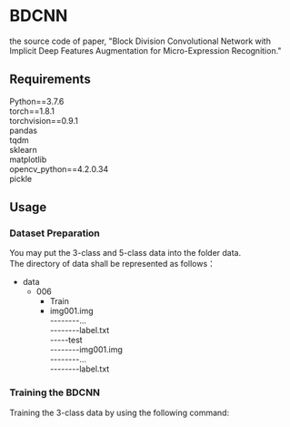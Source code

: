 # BDCNN
the source code of paper, "Block Division Convolutional Network with Implicit Deep Features Augmentation for Micro-Expression Recognition."

## Requirements

Python==3.7.6    
torch==1.8.1   
torchvision==0.9.1  
pandas   
tqdm    
sklearn    
matplotlib   
opencv_python==4.2.0.34  
pickle  

## Usage
### Dataset Preparation

You may put the 3-class and 5-class data into the folder data.  
The directory of data shall be represented as follows：  
* data  
  * 006  
    * Train  
     * img001.img  
--------...  
--------label.txt  
-----test  
--------img001.img  
--------...  
--------label.txt  

### Training the BDCNN

Training the 3-class data by using the following command:







